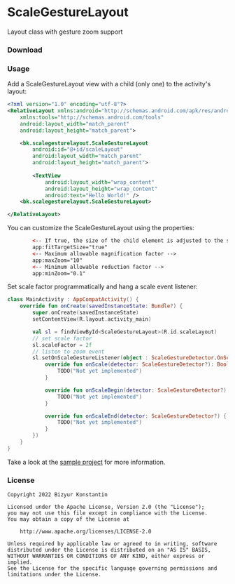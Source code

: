 # ScaleGestureLayout
Layout class with gesture zoom support

### Download

### Usage

Add a ScaleGestureLayout view with a child (only one) to the activity's layout:
```xml
<?xml version="1.0" encoding="utf-8"?>
<RelativeLayout xmlns:android="http://schemas.android.com/apk/res/android"
    xmlns:tools="http://schemas.android.com/tools"
    android:layout_width="match_parent"
    android:layout_height="match_parent">

    <bk.scalegesturelayout.ScaleGestureLayout
        android:id="@+id/scaleLayout"
        android:layout_width="match_parent"
        android:layout_height="match_parent">
        
        <TextView
            android:layout_width="wrap_content"
            android:layout_height="wrap_content"
            android:text="Hello World!" />
    <bk.scalegesturelayout.ScaleGestureLayout>

</RelativeLayout>
```

You can customize the ScaleGestureLayout using the properties:
```xml
        <-- If true, the size of the child element is adjusted to the size of the layout, taking into account the scaling factor -->
        app:fitTargetSize="true"
        <-- Maximum allowable magnification factor -->
        app:maxZoom="10" 
        <-- Minimum allowable reduction factor -->
        app:minZoom="0.1" 
```

Set scale factor programmatically and hang a scale event listener:
```kotlin
class MainActivity : AppCompatActivity() {
    override fun onCreate(savedInstanceState: Bundle?) {
        super.onCreate(savedInstanceState)
        setContentView(R.layout.activity_main)

        val sl = findViewById<ScaleGestureLayout>(R.id.scaleLayout)
        // set scale factor
        sl.scaleFactor = 2f
        // listen to zoom event
        sl.setOnScaleGestureListener(object : ScaleGestureDetector.OnScaleGestureListener {
            override fun onScale(detector: ScaleGestureDetector?): Boolean {
                TODO("Not yet implemented")
            }

            override fun onScaleBegin(detector: ScaleGestureDetector?): Boolean {
                TODO("Not yet implemented")
            }

            override fun onScaleEnd(detector: ScaleGestureDetector?) {
                TODO("Not yet implemented")
            }
        })
    }
}
```

Take a look at the [sample project](sample) for more information.

### License 

```
Copyright 2022 Bizyur Konstantin

Licensed under the Apache License, Version 2.0 (the "License");
you may not use this file except in compliance with the License.
You may obtain a copy of the License at

    http://www.apache.org/licenses/LICENSE-2.0

Unless required by applicable law or agreed to in writing, software
distributed under the License is distributed on an "AS IS" BASIS,
WITHOUT WARRANTIES OR CONDITIONS OF ANY KIND, either express or implied.
See the License for the specific language governing permissions and
limitations under the License.
```


[sample]: <https://github.com/biz-konst/ScaleGestureLayout/tree/master/sample>
